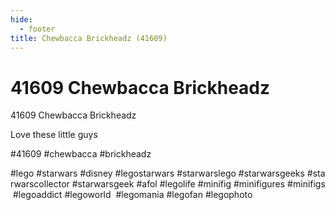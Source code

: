 ```yaml
---
hide:
  - footer
title: Chewbacca Brickheadz (41609)
---
```


# 41609 Chewbacca Brickheadz

41609 Chewbacca Brickheadz

Love these little guys

#41609 #chewbacca #brickheadz

#lego #starwars #disney #legostarwars #starwarslego #starwarsgeeks #starwarscollector #starwarsgeek #afol #legolife #minifig #minifigures #minifigs #legoaddict #legoworld  #legomania #legofan #legophoto 

